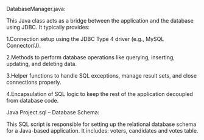 DatabaseManager.java:

This Java class acts as a bridge between the application and the database using JDBC. It typically provides:

1.Connection setup using the JDBC Type 4 driver (e.g., MySQL Connector/J).

2.Methods to perform database operations like querying, inserting, updating, and deleting data.

3.Helper functions to handle SQL exceptions, manage result sets, and close connections properly.

4.Encapsulation of SQL logic to keep the rest of the application decoupled from database code.

Java Project.sql – Database Schema:

This SQL script is responsible for setting up the relational database schema for a Java-based application. It includes:
voters, candidates and votes table.





